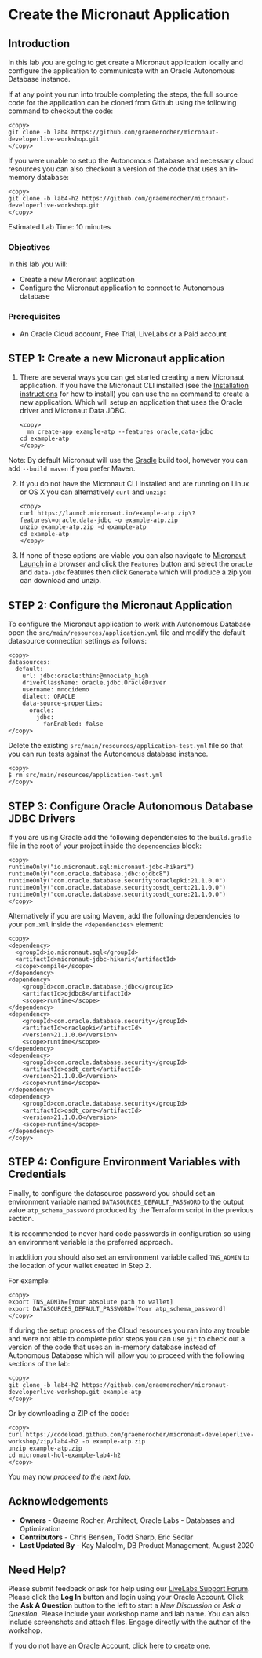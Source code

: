 # Create the Micronaut Application

## Introduction

In this lab you are going to get create a Micronaut application locally and configure the application to communicate with an Oracle Autonomous Database instance.

If at any point you run into trouble completing the steps, the full source code for the application can be cloned from Github using the following command to checkout the code:

    <copy>
    git clone -b lab4 https://github.com/graemerocher/micronaut-developerlive-workshop.git
    </copy>

If you were unable to setup the Autonomous Database and necessary cloud resources you can also checkout a version of the code that uses an in-memory database:

    <copy>
    git clone -b lab4-h2 https://github.com/graemerocher/micronaut-developerlive-workshop.git
    </copy>


Estimated Lab Time: 10 minutes

### Objectives

In this lab you will:

* Create a new Micronaut application
* Configure the Micronaut application to connect to Autonomous database

### Prerequisites
- An Oracle Cloud account, Free Trial, LiveLabs or a Paid account

## **STEP 1**: Create a new Micronaut application

1. There are several ways you can get started creating a new Micronaut application. If you have the Micronaut CLI installed (see the [Installation instructions](https://micronaut-projects.github.io/micronaut-starter/latest/guide/#installation) for how to install) you can use the `mn` command to create a new application. Which will setup an application that uses the Oracle driver and Micronaut Data JDBC.


    ```
    <copy>
      mn create-app example-atp --features oracle,data-jdbc
    cd example-atp
    </copy>
    ```


Note: By default Micronaut will use the [Gradle](https://gradle.org/) build tool, however you can add `--build maven` if you prefer Maven.

2. If you do not have the Micronaut CLI installed and are running on Linux or OS X you can alternatively `curl` and `unzip`:

    ```
    <copy>
    curl https://launch.micronaut.io/example-atp.zip\?features\=oracle,data-jdbc -o example-atp.zip
    unzip example-atp.zip -d example-atp
    cd example-atp
    </copy>
    ```

3. If none of these options are viable you can also navigate to [Micronaut Launch](https://micronaut.io/launch/) in a browser and click the `Features` button and select the `oracle` and `data-jdbc` features then click `Generate` which will produce a zip you can download and unzip.

## **STEP 2**: Configure the Micronaut Application

To configure the Micronaut application to work with Autonomous Database open the `src/main/resources/application.yml` file and modify the default datasource connection settings as follows:

    <copy>
    datasources:
      default:
        url: jdbc:oracle:thin:@mnociatp_high
        driverClassName: oracle.jdbc.OracleDriver
        username: mnocidemo
        dialect: ORACLE
        data-source-properties:
          oracle:
            jdbc:
              fanEnabled: false        
    </copy>    

Delete the existing `src/main/resources/application-test.yml` file so that you can run tests against the Autonomous database instance.

    <copy>
    $ rm src/main/resources/application-test.yml
    </copy>

## **STEP 3**: Configure Oracle Autonomous Database JDBC Drivers

If you are using Gradle add the following dependencies to the `build.gradle` file in the root of your project inside the `dependencies` block:

    <copy>
    runtimeOnly("io.micronaut.sql:micronaut-jdbc-hikari")
    runtimeOnly("com.oracle.database.jdbc:ojdbc8")
    runtimeOnly("com.oracle.database.security:oraclepki:21.1.0.0")
    runtimeOnly("com.oracle.database.security:osdt_cert:21.1.0.0")
    runtimeOnly("com.oracle.database.security:osdt_core:21.1.0.0")
    </copy>

Alternatively if you are using Maven, add the following dependencies to your `pom.xml` inside the `<dependencies>` element:

    <copy>
    <dependency>
      <groupId>io.micronaut.sql</groupId>
      <artifactId>micronaut-jdbc-hikari</artifactId>
      <scope>compile</scope>
    </dependency>
    <dependency>
        <groupId>com.oracle.database.jdbc</groupId>
        <artifactId>ojdbc8</artifactId>
        <scope>runtime</scope>
    </dependency>
    <dependency>
        <groupId>com.oracle.database.security</groupId>
        <artifactId>oraclepki</artifactId>
        <version>21.1.0.0</version>
        <scope>runtime</scope>
    </dependency>
    <dependency>
        <groupId>com.oracle.database.security</groupId>
        <artifactId>osdt_cert</artifactId>
        <version>21.1.0.0</version>
        <scope>runtime</scope>
    </dependency>
    <dependency>
        <groupId>com.oracle.database.security</groupId>
        <artifactId>osdt_core</artifactId>
        <version>21.1.0.0</version>
        <scope>runtime</scope>
    </dependency>
    </copy>


## **STEP 4**: Configure Environment Variables with Credentials

Finally, to configure the datasource password you should set an environment variable named `DATASOURCES_DEFAULT_PASSWORD` to the output value `atp_schema_password` produced by the Terraform script in the previous section.



It is recommended to never hard code passwords in configuration so using an environment variable is the preferred approach.

In addition you should also set an environment variable called `TNS_ADMIN` to the location of your wallet created in Step 2.

For example:

   ```
   <copy>
   export TNS_ADMIN=[Your absolute path to wallet]
   export DATASOURCES_DEFAULT_PASSWORD=[Your atp_schema_password]
   </copy>
   ```

If during the setup process of the Cloud resources you ran into any trouble and were not able to complete prior steps you can use `git` to check out a version of the code that uses an in-memory database instead of Autonomous Database which will allow you to proceed with the following sections of the lab:

  ```
  <copy>
  git clone -b lab4-h2 https://github.com/graemerocher/micronaut-developerlive-workshop.git example-atp
  </copy>
  ```

Or by downloading a ZIP of the code:

  ```
  <copy>
  curl https://codeload.github.com/graemerocher/micronaut-developerlive-workshop/zip/lab4-h2 -o example-atp.zip
  unzip example-atp.zip
  cd micronaut-hol-example-lab4-h2
  </copy>
  ```

You may now *proceed to the next lab*.

## Acknowledgements
- **Owners** - Graeme Rocher, Architect, Oracle Labs - Databases and Optimization
- **Contributors** - Chris Bensen, Todd Sharp, Eric Sedlar
- **Last Updated By** - Kay Malcolm, DB Product Management, August 2020

## Need Help?
Please submit feedback or ask for help using our [LiveLabs Support Forum](https://community.oracle.com/tech/developers/categories/building-java-cloud-applications-with-micronaut-and-oci). Please click the **Log In** button and login using your Oracle Account. Click the **Ask A Question** button to the left to start a *New Discussion* or *Ask a Question*.  Please include your workshop name and lab name.  You can also include screenshots and attach files.  Engage directly with the author of the workshop.

If you do not have an Oracle Account, click [here](https://profile.oracle.com/myprofile/account/create-account.jspx) to create one.
